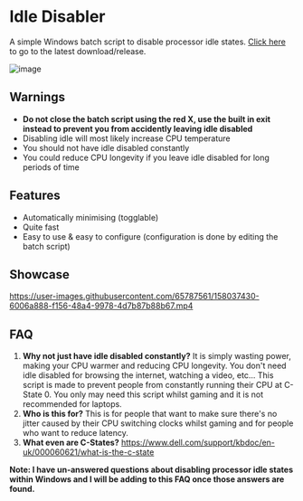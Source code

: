 # Idle Disabler
A simple Windows batch script to disable processor idle states. [Click here](https://github.com/he3als/IdleDisabler/releases) to go to the latest download/release. 

![image](https://user-images.githubusercontent.com/65787561/158037426-a82087c7-40ff-4d12-98c9-2fa8b9cacc2a.png)

## Warnings
- **Do not close the batch script using the red X, use the built in exit instead to prevent you from accidently leaving idle disabled**
- Disabling idle will most likely increase CPU temperature
- You should not have idle disabled constantly
- You could reduce CPU longevity if you leave idle disabled for long periods of time

## Features
- Automatically minimising (togglable)
- Quite fast
- Easy to use & easy to configure (configuration is done by editing the batch script)

## Showcase

https://user-images.githubusercontent.com/65787561/158037430-6006a888-f156-48a4-9978-4d7b87b88b67.mp4

## FAQ
1. **Why not just have idle disabled constantly?** It is simply wasting power, making your CPU warmer and reducing CPU longevity. You don't need idle disabled for browsing the internet, watching a video, etc... This script is made to prevent people from constantly running their CPU at C-State 0. You only may need this script whilst gaming and it is not recommended for laptops.
2. **Who is this for?** This is for people that want to make sure there's no jitter caused by their CPU switching clocks whilst gaming and for people who want to reduce latency.
3. **What even are C-States?** https://www.dell.com/support/kbdoc/en-uk/000060621/what-is-the-c-state

**Note: I have un-answered questions about disabling processor idle states within Windows and I will be adding to this FAQ once those answers are found.**
